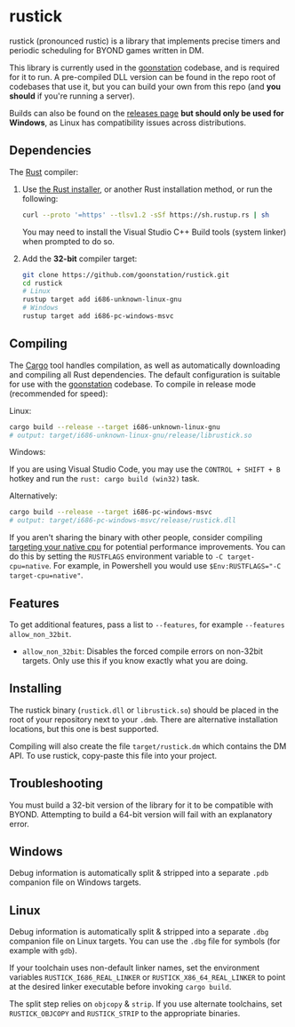 # rustick

rustick (pronounced rustic) is a library that implements precise timers
and periodic scheduling for BYOND games written in DM.

This library is currently used in the [goonstation] codebase, and is required for
it to run. A pre-compiled DLL version can be found in the repo root of codebases that use it,
but you can build your own from this repo (and __you should__ if you're running a server).

Builds can also be found on the [releases page] **but should only be used for Windows**,
as Linux has compatibility issues across distributions.

## Dependencies

The [Rust] compiler:

1. Use [the Rust installer](https://rustup.rs/), or another Rust installation method,
   or run the following:

    ```sh
    curl --proto '=https' --tlsv1.2 -sSf https://sh.rustup.rs | sh
    ```

    You may need to install the Visual Studio C++ Build tools (system linker) when prompted to do so.

2. Add the **32-bit** compiler target:

    ```sh
    git clone https://github.com/goonstation/rustick.git
    cd rustick
    # Linux
    rustup target add i686-unknown-linux-gnu
    # Windows
    rustup target add i686-pc-windows-msvc
    ```

## Compiling

The [Cargo] tool handles compilation, as well as automatically downloading and
compiling all Rust dependencies. The default configuration is suitable for
use with the [goonstation] codebase. To compile in release mode (recommended for
speed):

Linux:
```sh
cargo build --release --target i686-unknown-linux-gnu
# output: target/i686-unknown-linux-gnu/release/librustick.so
```

Windows:

If you are using Visual Studio Code, you may use the `CONTROL + SHIFT + B` hotkey and run the `rust: cargo build (win32)` task.

Alternatively:
```sh
cargo build --release --target i686-pc-windows-msvc
# output: target/i686-pc-windows-msvc/release/rustick.dll
```

If you aren't sharing the binary with other people, consider compiling [targeting your native cpu](https://rust-lang.github.io/packed_simd/perf-guide/target-feature/rustflags.html#target-cpu) for potential performance improvements. You can do this by setting the `RUSTFLAGS` environment variable to `-C target-cpu=native`. For example, in Powershell you would use `$Env:RUSTFLAGS="-C target-cpu=native"`.

## Features

To get additional features, pass a list to `--features`, for example `--features allow_non_32bit`.

* `allow_non_32bit`: Disables the forced compile errors on non-32bit targets. Only use this if you know exactly what you are doing.

## Installing

The rustick binary (`rustick.dll` or `librustick.so`) should be placed in the root
of your repository next to your `.dmb`. There are alternative installation
locations, but this one is best supported.

Compiling will also create the file `target/rustick.dm` which contains the DM API.
To use rustick, copy-paste this file into your project.

## Troubleshooting

You must build a 32-bit version of the library for it to be compatible with
BYOND. Attempting to build a 64-bit version will fail with an explanatory error.

## Windows

Debug information is automatically split & stripped into a separate `.pdb` companion
file on Windows targets.

## Linux

Debug information is automatically split & stripped into a separate `.dbg` companion
file on Linux targets. You can use the `.dbg` file for symbols (for example with `gdb`).

If your toolchain uses non-default linker names, set the environment variables
`RUSTICK_I686_REAL_LINKER` or `RUSTICK_X86_64_REAL_LINKER` to point at the desired
linker executable before invoking `cargo build`.

The split step relies on  `objcopy` & `strip`. If you use alternate toolchains,
set `RUSTICK_OBJCOPY` and `RUSTICK_STRIP` to the appropriate binaries.

[goonstation]: https://github.com/goonstation/goonstation
[Rust]: https://rust-lang.org
[Cargo]: https://doc.rust-lang.org/cargo/
[rustup]: https://rustup.rs/
[releases page]: https://github.com/goonstation/rustick/releases
[msvc]: https://visualstudio.microsoft.com/visual-cpp-build-tools/
